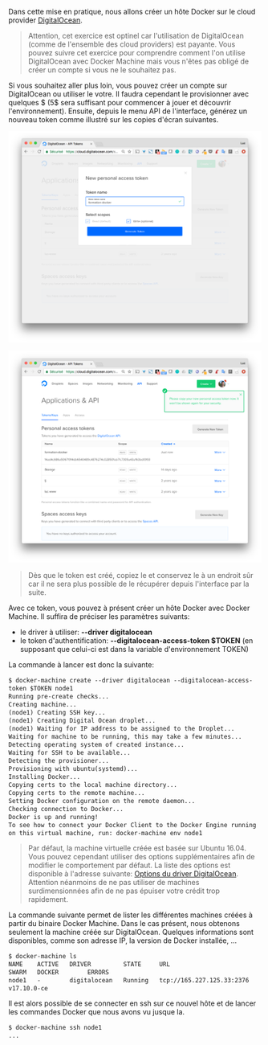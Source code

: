 Dans cette mise en pratique, nous allons créer un hôte Docker sur le cloud provider [DigitalOcean](https://digitalocean.com).

> Attention, cet exercice est optinel car l'utilisation de DigitalOcean (comme de l'ensemble des cloud providers) est payante. Vous pouvez suivre cet exercice pour comprendre comment l'on utilise DigitalOcean avec Docker Machine mais vous n'êtes pas obligé de créer un compte si vous ne le souhaitez pas.

Si vous souhaitez aller plus loin, vous pouvez créer un compte sur DigitalOcean ou utiliser le votre. Il faudra cependant le provisionner avec quelques $ (5$ sera suffisant pour commencer à jouer et découvrir l'environnement). Ensuite, depuis le menu API de l'interface, générez un nouveau token comme illustré sur les copies d'écran suivantes.

![DO](./images/do1.png)

![DO](./images/do2.png)

> Dès que le token est créé, copiez le et conservez le à un endroit sûr car il ne sera plus possible de le récupérer depuis l'interface par la suite. 

Avec ce token, vous pouvez à présent créer un hôte Docker avec Docker Machine. Il suffira de préciser les paramètres suivants:
* le driver à utiliser: **--driver digitalocean**
* le token d'authentification: **--digitalocean-access-token $TOKEN** (en supposant que celui-ci est dans la variable d'environnement TOKEN)

La commande à lancer est donc la suivante:

```
$ docker-machine create --driver digitalocean --digitalocean-access-token $TOKEN node1
Running pre-create checks...
Creating machine...
(node1) Creating SSH key...
(node1) Creating Digital Ocean droplet...
(node1) Waiting for IP address to be assigned to the Droplet...
Waiting for machine to be running, this may take a few minutes...
Detecting operating system of created instance...
Waiting for SSH to be available...
Detecting the provisioner...
Provisioning with ubuntu(systemd)...
Installing Docker...
Copying certs to the local machine directory...
Copying certs to the remote machine...
Setting Docker configuration on the remote daemon...
Checking connection to Docker...
Docker is up and running!
To see how to connect your Docker Client to the Docker Engine running on this virtual machine, run: docker-machine env node1
```
 

> Par défaut, la machine virtuelle créée est basée sur Ubuntu 16.04. Vous pouvez cependant utiliser des options supplémentaires afin de modifier le comportement par défaut. La liste des options est disponible à l'adresse suivante: [Options du driver DigitalOcean](https://docs.docker.com/machine/drivers/digital-ocean/#options). Attention néanmoins de ne pas utiliser de machines surdimensionnées afin de ne pas épuiser votre crédit trop rapidement.

La commande suivante permet de lister les différentes machines créées à partir du binaire Docker Machine. Dans le cas présent, nous obtenons seulement la machine créée sur DigitalOcean. Quelques informations sont disponibles, comme son adresse IP, la version de Docker installée, ...

```
$ docker-machine ls
NAME    ACTIVE   DRIVER         STATE     URL                         SWARM   DOCKER        ERRORS
node1   -        digitalocean   Running   tcp://165.227.125.33:2376           v17.10.0-ce
```

Il est alors possible de se connecter en ssh sur ce nouvel hôte et de lancer les commandes Docker que nous avons vu jusque la.

```
$ docker-machine ssh node1
...
```
